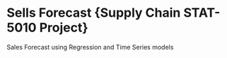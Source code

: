 # Sells Forecast {Supply Chain STAT-5010 Project}
 Sales Forecast using Regression and Time Series models
